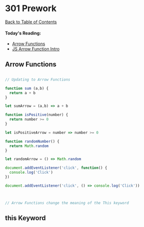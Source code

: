 # 301 Prework
[Back to Table of Contents](../reading-notes.md)<br/>

#### Today's Reading:<br/>
- [Arrow Functions](https://developer.mozilla.org/en-US/docs/Web/JavaScript/Reference/Functions/Arrow_functions)
- [JS Arrow Function Intro](https://wesbos.com/arrow-functions)

## Arrow Functions


```javascript

// Updating to Arrow Functions

function sum (a,b) {
  return a + b
}

let sumArrow = (a,b) => a + b

function isPositive(number) {
  return number >= 0
}

let isPositiveArrow = number => number >= 0

function randomNumber() {
  return Math.random
}

let randomArrow = () => Math.random 

document.addEventListener('click', function() {
  console.log('Click')
})

document.addEventListener('click', () => console.log('Click'))



// Arrow Functions change the meaning of the This keyword


```


## this Keyword


